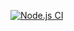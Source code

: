 [![Node.js CI](https://github.com/Wiseman3AM/Practical-Test-Car-CRUD-API-Application---AWM/actions/workflows/npm-publish.yml/badge.svg)](https://github.com/Wiseman3AM/Practical-Test-Car-CRUD-API-Application---AWM/actions/workflows/npm-publish.yml)
